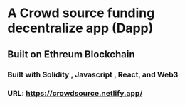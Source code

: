 # A Crowd source funding decentralize app (Dapp)


## Built on Ethreum Blockchain

### Built with Solidity ,  Javascript , React, and Web3

### URL: https://crowdsource.netlify.app/
